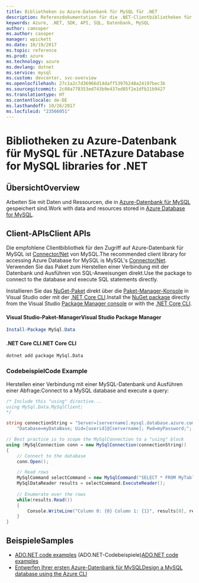 ```yaml
---
title: Bibliotheken zu Azure-Datenbank für MySQL für .NET
description: Referenzdokumentation für die .NET-Clientbibliotheken für Azure-Datenbank für MySQL
keywords: Azure, .NET, SDK, API, SQL, Datenbank, MySQL
author: camsoper
ms.author: casoper
manager: wpickett
ms.date: 10/19/2017
ms.topic: reference
ms.prod: azure
ms.technology: azure
ms.devlang: dotnet
ms.service: mysql
ms.custom: devcenter, svc-overview
ms.openlocfilehash: 27c1a2c7d36966d14daff5397b248a24197bec3b
ms.sourcegitcommit: 2c08a778353ed743b9e437ed85f2e1dfb21b9427
ms.translationtype: HT
ms.contentlocale: de-DE
ms.lasthandoff: 10/26/2017
ms.locfileid: "23566051"
---
```

# <a name="azure-database-for-mysql-libraries-for-net"></a><span data-ttu-id="be747-104">Bibliotheken zu Azure-Datenbank für MySQL für .NET</span><span class="sxs-lookup"><span data-stu-id="be747-104">Azure Database for MySQL libraries for .NET</span></span>

## <a name="overview"></a><span data-ttu-id="be747-105">Übersicht</span><span class="sxs-lookup"><span data-stu-id="be747-105">Overview</span></span>

<span data-ttu-id="be747-106">Arbeiten Sie mit Daten und Ressourcen, die in [Azure-Datenbank für MySQL](/azure/mysql/overview) gespeichert sind.</span><span class="sxs-lookup"><span data-stu-id="be747-106">Work with data and resources stored in [Azure Database for MySQL](/azure/mysql/overview).</span></span>

## <a name="client-apis"></a><span data-ttu-id="be747-107">Client-APIs</span><span class="sxs-lookup"><span data-stu-id="be747-107">Client APIs</span></span>

<span data-ttu-id="be747-108">Die empfohlene Clientbibliothek für den Zugriff auf Azure-Datenbank für MySQL ist [Connector/Net](https://dev.mysql.com/doc/connector-net/en) von MySQL.</span><span class="sxs-lookup"><span data-stu-id="be747-108">The recommended client library for accessing Azure Database for MySQL is MySQL's [Connector/Net](https://dev.mysql.com/doc/connector-net/en).</span></span> <span data-ttu-id="be747-109">Verwenden Sie das Paket zum Herstellen einer Verbindung mit der Datenbank und Ausführen von SQL-Anweisungen direkt.</span><span class="sxs-lookup"><span data-stu-id="be747-109">Use the package to connect to the database and execute SQL statements directly.</span></span> 

<span data-ttu-id="be747-110">Installieren Sie das [NuGet-Paket](https://www.nuget.org/packages/MySql.Data) direkt über die [Paket-Manager-Konsole][PackageManager] in Visual Studio oder mit der [.NET Core CLI][DotNetCLI].</span><span class="sxs-lookup"><span data-stu-id="be747-110">Install the [NuGet package](https://www.nuget.org/packages/MySql.Data) directly from the Visual Studio [Package Manager console][PackageManager] or with the [.NET Core CLI][DotNetCLI].</span></span>

#### <a name="visual-studio-package-manager"></a><span data-ttu-id="be747-111">Visual Studio-Paket-Manager</span><span class="sxs-lookup"><span data-stu-id="be747-111">Visual Studio Package Manager</span></span>

```powershell
Install-Package MySql.Data
```

#### <a name="net-core-cli"></a><span data-ttu-id="be747-112">.NET Core CLI</span><span class="sxs-lookup"><span data-stu-id="be747-112">.NET Core CLI</span></span>

```bash
dotnet add package MySql.Data
```

### <a name="code-example"></a><span data-ttu-id="be747-113">Codebeispiel</span><span class="sxs-lookup"><span data-stu-id="be747-113">Code Example</span></span>

<span data-ttu-id="be747-114">Herstellen einer Verbindung mit einer MySQL-Datenbank und Ausführen einer Abfrage:</span><span class="sxs-lookup"><span data-stu-id="be747-114">Connect to a MySQL database and execute a query:</span></span>

```csharp
/* Include this "using" directive...
using MySql.Data.MySqlClient;
*/

string connectionString = "Server=[servername].mysql.database.azure.com; " +
    "Database=myDataBase; Uid=[userid]@[servername]; Pwd=myPassword;";

// Best practice is to scope the MySqlConnection to a "using" block
using (MySqlConnection conn = new MySqlConnection(connectionString))
{
    // Connect to the database
    conn.Open();

    // Read rows
    MySqlCommand selectCommand = new MySqlCommand("SELECT * FROM MyTable", conn);
    MySqlDataReader results = selectCommand.ExecuteReader();
    
    // Enumerate over the rows
    while(results.Read())
    {
        Console.WriteLine("Column 0: {0} Column 1: {1}", results[0], results[1]);
    }
}
```

## <a name="samples"></a><span data-ttu-id="be747-115">Beispiele</span><span class="sxs-lookup"><span data-stu-id="be747-115">Samples</span></span>

- <span data-ttu-id="be747-116">[ADO.NET code examples](/dotnet/framework/data/adonet/ado-net-code-examples) (ADO.NET-Codebeispiele)</span><span class="sxs-lookup"><span data-stu-id="be747-116">[ADO.NET code examples](/dotnet/framework/data/adonet/ado-net-code-examples)</span></span>
- [<span data-ttu-id="be747-117">Entwerfen Ihrer ersten Azure-Datenbank für MySQL</span><span class="sxs-lookup"><span data-stu-id="be747-117">Design a MySQL database using the Azure CLI</span></span>](https://docs.microsoft.com/azure/mysql/tutorial-design-database-using-cli) 

[PackageManager]: https://docs.microsoft.com/nuget/tools/package-manager-console
[DotNetCLI]: https://docs.microsoft.com/dotnet/core/tools/dotnet-add-package
